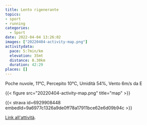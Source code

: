 ```yaml
---
title: Lento rigenerante
topics:
- sport
- running
categories: 
  - Sport
date: 2022-04-04 13:26:02
images: ["20220404-activity-map.png"]
activitydata:
  pace: 5:7min/km
  elevation: 35mt
  distance: 8.30km
  duration: 42:29
places: []
---
```


Poche nuvole, 11°C, Percepito 10°C, Umidità 54%, Vento 6m/s da E

<!--more-->

{{<  figure src="20220404-activity-map.png" title="map" >}}

{{< strava id=6929908448 embedId=9a6977c1326a9de0ff78a17911bce62e6d09b94c >}}

[Link all'attività](https://strava.com/activities/6929908448).

